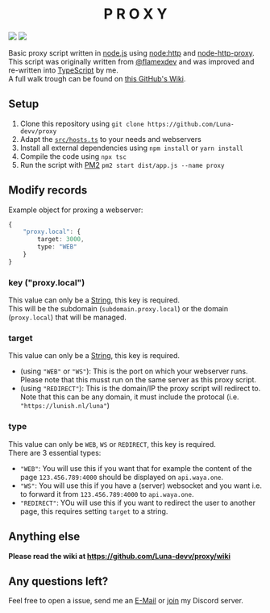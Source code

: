 <h1 align="center">P R O X Y</h1>

[![](https://img.shields.io/discord/828676951023550495?color=5865F2&logo=discord&logoColor=white)](https://lunish.nl/support)
![](https://img.shields.io/github/downloads/Luna-devv/proxy/total)

Basic proxy script written in [node.js](https://nodejs.org) using [node:http](https://nodejs.org/api/http.html) and [node-http-proxy](https://github.com/http-party/node-http-proxy). <br />
This script was originally written from [@flamexdev](https://github.com/flamexdev/proxy) and was improved and re-written into [TypeScript](https://www.typescriptlang.org/) by me. <br>
A full walk trough can be found on [this GitHub's Wiki](https://github.com/Luna-devv/proxy/wiki).

## Setup
1. Clone this repository using `git clone https://github.com/Luna-devv/proxy`
2. Adapt the [`src/hosts.ts`](https://github.com/Luna-devv/proxy/blob/main/src/hosts.ts) to your needs and webservers
3. Install all external dependencies using `npm install` or `yarn install`
4. Compile the code using `npx tsc` 
5. Run the script with [PM2](https://pm2.keymetrics.io/) `pm2 start dist/app.js --name proxy`

## Modify records
Example object for proxing a webserver:
```ts
{
    "proxy.local": {
        target: 3000,
        type: "WEB"
    }
}
```
### key ("proxy.local")
This value can only be a [String](https://developer.mozilla.org/en-US/docs/Web/JavaScript/Reference/Global_Objects/String), this key is required. <br />
This will be the subdomain (`subdomain.proxy.local`) or the domain (`proxy.local`) that will be managed.

### target
This value can only be a [String](https://developer.mozilla.org/en-US/docs/Web/JavaScript/Reference/Global_Objects/String), this key is required. <br />
  - (using `"WEB"` or `"WS"`): This is the port on which your webserver runs. Please note that this musst run on the same server as this proxy script.
  - (using `"REDIRECT"`): This is the domain/IP the proxy script will redirect to. Note that this can be any domain, it must include the protocal (i.e. `"https://lunish.nl/luna"`)

### type
This value can only be `WEB`, `WS` or `REDIRECT`, this key is required. <br />
There are 3 essential types:
  - `"WEB"`: You will use this if you want that for example the content of the page `123.456.789:4000` should be displayed on `api.waya.one`.
  - `"WS"`: You will use this if you have a (server) websocket and you want i.e. to forward it from `123.456.789:4000` to `api.waya.one`.
  - `"REDIRECT"`: YOu will use this if you want to redirect the user to another page, this requires setting `target` to a string.

## Anything else
**Please read the wiki at https://github.com/Luna-devv/proxy/wiki**

## Any questions left?
Feel free to open a issue, send me an [E-Mail](mailto:luna@waya.one) or [join](https://lunish.nl/support) my Discord server.
